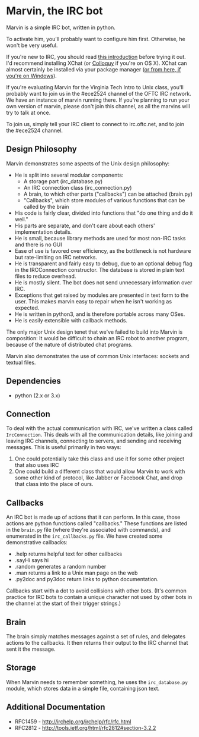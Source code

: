 # Marvin, the IRC bot #
Marvin is a simple IRC bot, written in python.

To activate him, you'll probably want to configure him first. Otherwise, he won't
be very useful.

 If you're new to IRC, you should read 
[this introduction](http://www.irchelp.org/irchelp/new2irc.html) before trying
it out. I'd recommend installing XChat (or [Colloquy](http://colloquy.info) if
you're on OS X). XChat can almost certainly be installed via your package
manager ([or from here, if you're on Windows](http://www.silverex.org/download/)).

If you're evaluating Marvin for the Virginia Tech Intro to Unix class, you'll
probably want to join us in the #ece2524 channel of the OFTC IRC network. We have
an instance of marvin running there. If you're planning to run your own version
of marvin, please don't join this channel, as all the marvins will try to talk
at once.

To join us, simply tell your IRC client to connect to irc.oftc.net, and to join
the #ece2524 channel.

## Design Philosophy ##
Marvin demonstrates some aspects of the Unix design philosophy:
* He is split into several modular components:
  * A storage part (irc_database.py) 
  * An IRC connection class (irc_connection.py)
  * A brain, to which other parts ("callbacks") can be attached (brain.py)
  * "Callbacks", which store modules of various functions that can be called by
    the brain 
* His code is fairly clear, divided into functions that "do one thing and do it
    well." 
* His parts are separate, and don't care about each others' implementation
    details.
* He is small, because library methods are used for most non-IRC tasks and there
    is no GUI
* Ease of use is favored over efficiency, as the bottleneck is not hardware but
    rate-limiting on IRC networks.
* He is transparent and fairly easy to debug, due to an optional debug flag in
    the IRCConnection constructor. The database is stored in plain text files
    to reduce overhead.
* He is mostly silent. The bot does not send unnecessary information over IRC.
* Exceptions that get raised by modules are presented in text form to the user.
    This makes marvin easy to repair when he isn't working as expected.
* He is written in python3, and is therefore portable across many OSes.
* He is easily extensible with callback methods.

The only major Unix design tenet that we've failed to build into Marvin is
composition: It would be difficult to chain an IRC robot to another program,
because of the nature of distributed chat programs.

Marvin also demonstrates the use of common Unix interfaces: sockets and
textual files.

## Dependencies ##
* python (2.x or 3.x)

## Connection ##

To deal with the actual communication with IRC, we've written a class called
`IrcConnection`. This deals with all the communication details, like joining
and leaving IRC channels, connecting to servers, and sending and receiving
messages. This is useful primarily in two ways: 

1. One could potentially take this class and use it for some other project that
  also uses IRC
2. One could build a different class that would allow Marvin to work with some
  other kind of protocol, like Jabber or Facebook Chat, and drop that class
  into the place of ours.


## Callbacks ##

An IRC bot is made up of actions that it can perform. In this case, those
actions are python functions called "callbacks." These functions are listed
in the `brain.py` file (where they're associated with commands), and enumerated
in the `irc_callbacks.py` file. We have created some demonstrative callbacks:

* .help returns helpful text for other callbacks
* .sayHi says hi
* .random generates a random number
* .man returns a link to a Unix man page on the web
* .py2doc and py3doc return links to python documentation.

Callbacks start with a dot to avoid collisions with other bots. (It's common
practice for IRC bots to contain a unique character not used by other bots in
the channel at the start of their trigger strings.)

## Brain ##

The brain simply matches messages against a set of rules, and delegates
actions to the callbacks. It then returns their output to the IRC channel 
that sent it the message.

## Storage ##

When Marvin needs to remember something, he uses the `irc_database.py` module,
which stores data in a simple file, containing json text.

## Additional Documentation ##
* RFC1459 - http://irchelp.org/irchelp/rfc/rfc.html
* RFC2812 - http://tools.ietf.org/html/rfc2812#section-3.2.2
